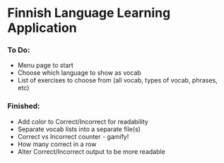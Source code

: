 # Finnish Language Learning Application

### To Do:
- Menu page to start
- Choose which language to show as vocab
- List of exercises to choose from (all vocab, types of vocab, phrases, etc)


### Finished:
- Add color to Correct/Incorrect for readability
- Separate vocab lists into a separate file(s)
- Correct vs Incorrect counter - gamify!
- How many correct in a row
- Alter Correct/Incorrect output to be more readable